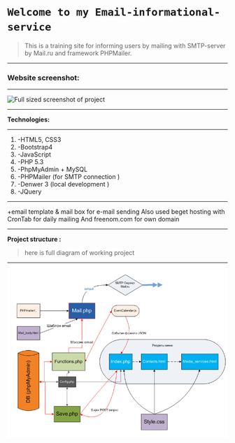 # `Welcome to my Email-informational-service`

> This is a training site for informing users by mailing with SMTP-server by Mail.ru and framework PHPMailer.
***
### Website screenshot:
***
![Full sized screenshot of project](https://github.com/Froze96/Email-informational-service/blob/master/email%20project.png)
***
**Technologies:**
***
1. -HTML5, CSS3
2. -Bootstrap4
3. -JavaScript 
4. -PHP 5.3
5. -PhpMyAdmin + MySQL
6. -PHPMailer (for SMTP connection )
7. -Denwer 3 (local development )
8. -JQuery
***
+email template & mail box for e-mail sending
 Also used beget hosting with CronTab for daily mailing
 And freenom.com for own domain 
***
**Project structure :**
>here is full diagram of working project
***
![Full sized screenshot of project](https://github.com/Froze96/Email-informational-service/blob/master/structure.png)
